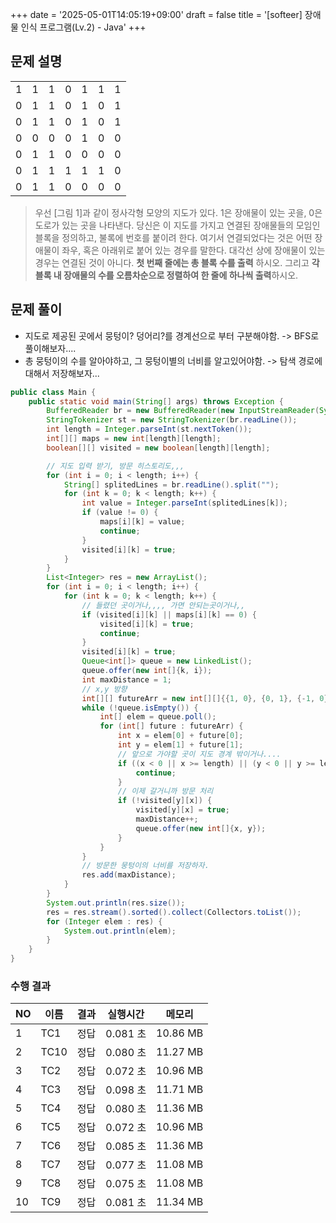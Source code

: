 +++
date = '2025-05-01T14:05:19+09:00'
draft = false
title = '[softeer] 장애물 인식 프로그램(Lv.2) - Java'
+++

## 문제 설명
|   |  |  |  |  |  |  |
|---|---|---|---|---|---|---|
  | 1 | 1 | 1 | 0 | 1 | 1 | 1 |
  | 0 | 1 | 1 | 0 | 1 | 0 | 1 |
  | 0 | 1 | 1 | 0 | 1 | 0 | 1 |
  | 0 | 0 | 0 | 0 | 1 | 0 | 0 |
  | 0 | 1 | 1 | 0 | 0 | 0 | 0 |
  | 0 | 1 | 1 | 1 | 1 | 1 | 0 |
  | 0 | 1 | 1 | 0 | 0 | 0 | 0 |
> 우선 [그림 1]과 같이 정사각형 모양의 지도가 있다. 1은 장애물이 있는 곳을, 0은 도로가 있는 곳을 나타낸다.
당신은 이 지도를 가지고 연결된 장애물들의 모임인 블록을 정의하고, 불록에 번호를 붙이려 한다. 여기서 연결되었다는 것은 어떤 장애물이 좌우, 혹은 아래위로 붙어 있는 경우를 말한다. 대각선 상에 장애물이 있는 경우는 연결된 것이 아니다.
**첫 번째 줄에는 총 블록 수를 출력** 하시오.
그리고 **각 블록 내 장애물의 수를 오름차순으로 정렬하여 한 줄에 하나씩 출력**하시오.


## 문제 풀이
- 지도로 제공된 곳에서 뭉텅이? 덩어리?를 경계선으로 부터 구분해야함. -> BFS로 풀이해보자....
- 총 뭉텅이의 수를 알아야하고, 그 뭉텅이별의 너비를 알고있어야함. -> 탐색 경로에 대해서 저장해보자...

```java
public class Main {
    public static void main(String[] args) throws Exception {
        BufferedReader br = new BufferedReader(new InputStreamReader(System.in));
        StringTokenizer st = new StringTokenizer(br.readLine());
        int length = Integer.parseInt(st.nextToken());
        int[][] maps = new int[length][length];
        boolean[][] visited = new boolean[length][length];

        // 지도 입력 받기, 방문 히스토리도,,,
        for (int i = 0; i < length; i++) {
            String[] splitedLines = br.readLine().split("");
            for (int k = 0; k < length; k++) {
                int value = Integer.parseInt(splitedLines[k]);
                if (value != 0) {
                    maps[i][k] = value;
                    continue;
                }
                visited[i][k] = true;
            }
        }
        List<Integer> res = new ArrayList();
        for (int i = 0; i < length; i++) {
            for (int k = 0; k < length; k++) {
                // 들렸던 곳이거나,,,, 가면 안되는곳이거나,,
                if (visited[i][k] || maps[i][k] == 0) {
                    visited[i][k] = true;
                    continue;
                }
                visited[i][k] = true;
                Queue<int[]> queue = new LinkedList();
                queue.offer(new int[]{k, i});
                int maxDistance = 1;
                // x,y 방향
                int[][] futureArr = new int[][]{{1, 0}, {0, 1}, {-1, 0}, {0, -1}};
                while (!queue.isEmpty()) {
                    int[] elem = queue.poll();
                    for (int[] future : futureArr) {
                        int x = elem[0] + future[0];
                        int y = elem[1] + future[1];
                        // 앞으로 가야할 곳이 지도 경계 밖이거나....
                        if ((x < 0 || x >= length) || (y < 0 || y >= length) || maps[y][x] == 0) {
                            continue;
                        }
                        // 이제 갈거니까 방문 처리
                        if (!visited[y][x]) {
                            visited[y][x] = true;
                            maxDistance++;
                            queue.offer(new int[]{x, y});
                        }
                    }
                }
                // 방문한 뭉텅이의 너비를 저장하자.
                res.add(maxDistance);
            }
        }
        System.out.println(res.size());
        res = res.stream().sorted().collect(Collectors.toList());
        for (Integer elem : res) {
            System.out.println(elem);
        }
    }
}
```

### 수행 결과

| NO | 이름  | 결과 | 실행시간  | 메모리   |
|----|-------|------|-----------|----------|
| 1  | TC1   | 정답 | 0.081 초  | 10.86 MB |
| 2  | TC10  | 정답 | 0.080 초  | 11.27 MB |
| 3  | TC2   | 정답 | 0.072 초  | 10.96 MB |
| 4  | TC3   | 정답 | 0.098 초  | 11.71 MB |
| 5  | TC4   | 정답 | 0.080 초  | 11.36 MB |
| 6  | TC5   | 정답 | 0.072 초  | 10.96 MB |
| 7  | TC6   | 정답 | 0.085 초  | 11.36 MB |
| 8  | TC7   | 정답 | 0.077 초  | 11.08 MB |
| 9  | TC8   | 정답 | 0.075 초  | 11.08 MB |
| 10 | TC9   | 정답 | 0.081 초  | 11.34 MB |


